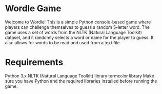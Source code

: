# Wordle Game


Welcome to Wordle! This is a simple Python console-based game where players can challenge themselves to guess a random 5-letter word. The game uses a set of words from the NLTK (Natural Language Toolkit) dataset, and it randomly selects a word or name for the player to guess.
It also allows for words to be read and used from a text file. 


# Requirements
Python 3.x
NLTK (Natural Language Toolkit) library
termcolor library
Make sure you have Python and the required libraries installed before running the game.
